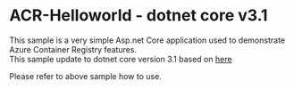 # ACR-Helloworld - dotnet core v3.1

This sample is a very simple Asp.net Core application used to demonstrate Azure Container Registry features.  
This sample update to dotnet core version 3.1 based on [here](https://github.com/Azure-Samples/acr-helloworld.git)

Please refer to above sample how to use.
